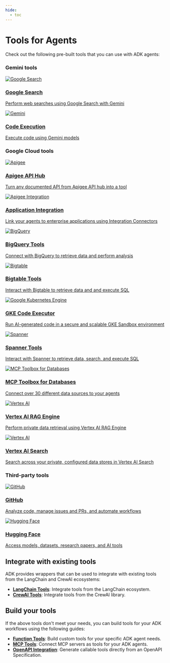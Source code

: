 ```yaml
---
hide:
  - toc
---
```


# Tools for Agents

Check out the following pre-built tools that you can use with ADK agents:

### Gemini tools

<div class="tool-card-grid">

  <a href="/adk-docs/tools/built-in-tools/#google-search" class="tool-card">
    <div class="tool-card-image-wrapper">
      <img src="../assets/tools-google-search.png" alt="Google Search">
    </div>
    <div class="tool-card-content">
      <h3>Google Search</h3>
      <p>Perform web searches using Google Search with Gemini</p>
    </div>
  </a>

  <a href="/adk-docs/tools/built-in-tools/#code-execution" class="tool-card">
    <div class="tool-card-image-wrapper">
      <img src="../assets/tools-gemini.png" alt="Gemini">
    </div>
    <div class="tool-card-content">
      <h3>Code Execution</h3>
      <p>Execute code using Gemini models</p>
    </div>
  </a>

</div>

### Google Cloud tools

<div class="tool-card-grid">

  <a href="/adk-docs/tools/google-cloud-tools/#apigee-api-hub-tools" class="tool-card">
    <div class="tool-card-image-wrapper">
      <img src="../assets/tools-apigee.png" alt="Apigee">
    </div>
    <div class="tool-card-content">
      <h3>Apigee API Hub</h3>
      <p>Turn any documented API from Apigee API hub into a tool</p>
    </div>
  </a>

  <a href="/adk-docs/tools/google-cloud-tools/#application-integration-tools" class="tool-card">
    <div class="tool-card-image-wrapper">
      <img src="../assets/tools-apigee-integration.png" alt="Apigee Integration">
    </div>
    <div class="tool-card-content">
      <h3>Application Integration</h3>
      <p>Link your agents to enterprise applications using Integration Connectors</p>
    </div>
  </a>

  <a href="/adk-docs/tools/built-in-tools/#bigquery" class="tool-card">
    <div class="tool-card-image-wrapper">
      <img src="../assets/tools-bigquery.png" alt="BigQuery">
    </div>
    <div class="tool-card-content">
      <h3>BigQuery Tools</h3>
      <p>Connect with BigQuery to retrieve data and perform analysis</p>
    </div>
  </a>

  <a href="/adk-docs/tools/built-in-tools/#bigtable" class="tool-card">
    <div class="tool-card-image-wrapper">
      <img src="../assets/tools-bigtable.png" alt="Bigtable">
    </div>
    <div class="tool-card-content">
      <h3>Bigtable Tools</h3>
      <p>Interact with Bigtable to retrieve data and and execute SQL</p>
    </div>
  </a>

  <a href="/adk-docs/tools/built-in-tools/#gke-code-executor" class="tool-card">
    <div class="tool-card-image-wrapper">
      <img src="../assets/tools-gke.png" alt="Google Kubernetes Engine">
    </div>
    <div class="tool-card-content">
      <h3>GKE Code Executor</h3>
      <p>Run AI-generated code in a secure and scalable GKE Sandbox environment</p>
    </div>
  </a>

  <a href="/adk-docs/tools/built-in-tools/#spanner" class="tool-card">
    <div class="tool-card-image-wrapper">
      <img src="../assets/tools-spanner.png" alt="Spanner">
    </div>
    <div class="tool-card-content">
      <h3>Spanner Tools</h3>
      <p>Interact with Spanner to retrieve data, search, and execute SQL</p>
    </div>
  </a>

  <a href="/adk-docs/tools/google-cloud-tools/#toolbox-tools-for-databases" class="tool-card">
    <div class="tool-card-image-wrapper">
      <img src="../assets/tools-mcp-toolbox-for-databases.png" alt="MCP Toolbox for Databases">
    </div>
    <div class="tool-card-content">
      <h3>MCP Toolbox for Databases</h3>
      <p>Connect over 30 different data sources to your agents</p>
    </div>
  </a>

  <a href="/adk-docs/tools/built-in-tools/#vertex-ai-rag-engine" class="tool-card">
    <div class="tool-card-image-wrapper">
      <img src="../assets/tools-vertex-ai.png" alt="Vertex AI">
    </div>
    <div class="tool-card-content">
      <h3>Vertex AI RAG Engine</h3>
      <p>Perform private data retrieval using Vertex AI RAG Engine</p>
    </div>
  </a>

  <a href="/adk-docs/tools/built-in-tools/#vertex-ai-search" class="tool-card">
    <div class="tool-card-image-wrapper">
      <img src="../assets/tools-vertex-ai.png" alt="Vertex AI">
    </div>
    <div class="tool-card-content">
      <h3>Vertex AI Search</h3>
      <p>Search across your private, configured data stores in Vertex AI Search</p>
    </div>
  </a>

</div>

### Third-party tools

<div class="tool-card-grid">

  <a href="/adk-docs/tools/third-party/github/" class="tool-card">
    <div class="tool-card-image-wrapper">
      <img src="../assets/tools-github.png" alt="GitHub">
    </div>
    <div class="tool-card-content">
      <h3>GitHub</h3>
      <p>Analyze code, manage issues and PRs, and automate workflows</p>
    </div>
  </a>

  <a href="/adk-docs/tools/third-party/hugging-face/" class="tool-card">
    <div class="tool-card-image-wrapper">
      <img src="../assets/tools-hugging-face.png" alt="Hugging Face">
    </div>
    <div class="tool-card-content">
      <h3>Hugging Face</h3>
      <p>Access models, datasets, research papers, and AI tools</p>
    </div>
  </a>

</div>

## Integrate with existing tools

ADK provides wrappers that can be used to integrate with existing tools from the
LangChain and CrewAI ecosystems:

*   **[LangChain Tools](/adk-docs/tools/third-party/langchain/)**:
    Integrate tools from the LangChain ecosystem.
*   **[CrewAI Tools](/adk-docs/tools/third-party/crewai/)**:
    Integrate tools from the CrewAI library.

## Build your tools

If the above tools don't meet your needs, you can build tools for your ADK
workflows using the following guides:

*   **[Function Tools](/adk-docs/tools/function-tools/)**: Build custom tools for
    your specific ADK agent needs.
*   **[MCP Tools](/adk-docs/tools/function-tools/)**: Connect MCP servers as tools
    for your ADK agents.
*   **[OpenAPI Integration](/adk-docs/tools-custom/openapi-tools/)**:
    Generate callable tools directly from an OpenAPI Specification.
